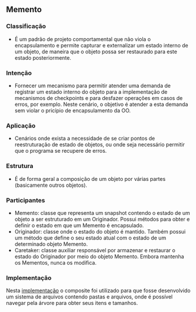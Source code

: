 ## Memento

### Classificação

- É um padrão de projeto comportamental que não viola o encapsulamento e permite capturar e externalizar um estado interno de um objeto, de maneira que o objeto possa ser restaurado para este estado posteriormente.

### Intenção

- Fornecer um mecanismo para permitir atender uma demanda de registrar um estado interno do objeto para a implementação de mecanismos de checkpoints e para desfazer operações em casos de erros, por exemplo. Neste cenário, o objetivo é atender a esta demanda sem violar o pricípio de encapsulamento da OO.

### Aplicação

- Cenários onde exista a necessidade de se criar pontos de reestruturação de estado de objetos, ou onde seja necessário permitir que o programa se recupere de erros.

### Estrutura

- É de forma geral a composição de um objeto por várias partes (basicamente outros objetos).

### Participantes

- Memento: classe que representa um snapshot contendo o estado de um objeto a ser estruturado em um Originador. Possui métodos para obter e definir o estado em que um Memento é encapsulado. 
- Originador: classe onde o estado do objeto é mantido. Também possui um método que define o seu estado atual com o estado de um determinado objeto Memento. 
- Caretaker: classe auxiliar responsável por armazenar e restaurar o estado do Originador por meio do objeto Memento. Embora mantenha os Mementos, nunca os modifica. 


### Implementação

Nesta [implementação](https://github.com/diabrantes/ProgramacaoAvancadaCCO/tree/master/Composite/exemplo) o composite foi utilizado para que fosse desenvolvido um sistema de arquivos contendo pastas e arquivos, onde é possível navegar pela árvore para obter seus itens e tamanhos.

